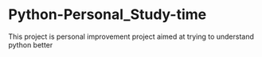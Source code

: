 # Python-Personal_Study-time

This project is personal improvement project aimed at trying to understand python better
